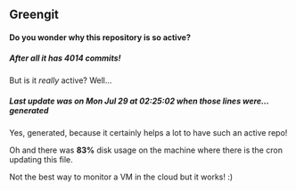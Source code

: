 ## Greengit

#### Do you wonder why this repository is so active?

##### After all it has 4014 commits!

But is it *really* active? Well...

##### Last update was on Mon Jul 29 at 02:25:02 when those lines were... generated

Yes, generated, because it certainly helps a lot to have such an active repo!

Oh and there was **83%** disk usage on the machine
where there is the cron updating this file.

Not the best way to monitor a VM in the cloud but it works! :)

